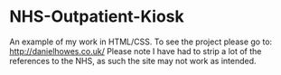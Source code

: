 # NHS-Outpatient-Kiosk
An example of my work in HTML/CSS.
To see the project please go to: http://danielhowes.co.uk/
Please note I have had to strip a lot of the references to the NHS, as such the site may not work as intended.
